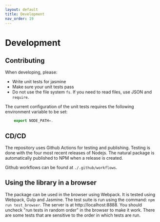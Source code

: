 ```yaml
---
layout: default
title: Development
nav_order: 19
---
```


# Development

## Contributing

When developing, please:

+ Write unit tests for jasmine
+ Make sure your unit tests pass
+ Do not use the file system <code>fs</code>. If you need to read files, use JSON and <code>require</code>.

The current configuration of the unit tests requires the following environment variable to be set:
```javascript
    export NODE_PATH=.
````

## CD/CD

The repository uses Github Actions for testing and publishing. Testing is done with the four most recent releases of Nodejs. The natural package is automatically published to NPM when a release is created.

Github workflows can be found at `./.github/workflows`.

## Using the library in a browser

The package can be used in the browser using Webpack. It is tested using Webpack, Gulp and Jasmine. The test suite is run using the command: `npm run test_browser`. The server is at http://localhost:8888. You should  uncheck "run tests in random order" in the browser to make it work. There are some tests that are sensitive to the order in which tests are run.
